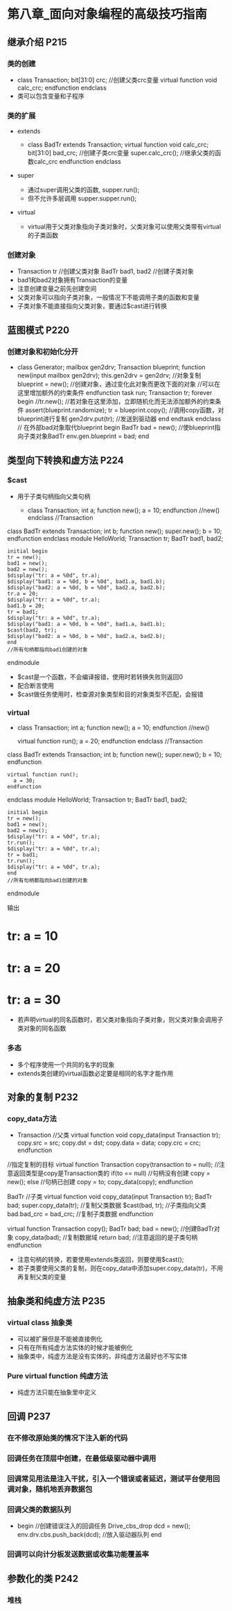 # 第八章_面向对象编程的高级技巧指南

## 继承介绍 P215

### 类的创建

- class Transaction;
bit[31:0] crc; //创建父类crc变量
virtual function void calc_crc;
endfunction
endclass
- 类可以包含变量和子程序

### 类的扩展

- extends

	- class BadTr extends Transaction;
virtual function void calc_crc;
bit[31:0] bad_crc; //创建子类crc变量
super.calc_crc(); //继承父类的函数calc_crc
endfunction
endclass

- super

	- 通过super调用父类的函数, supper.run();
	- 但不允许多层调用 supper.supper.run();

- virtual

	- virtual用于父类对象指向子类对象时，父类对象可以使用父类带有virtual的子类函数


### 创建对象

- Transaction tr //创建父类对象
BadTr bad1, bad2 //创建子类对象
- bad1和bad2对象拥有Transaction的变量
- 注意创建变量之前先创建空间
- 父类对象可以指向子类对象，一般情况下不能调用子类的函数和变量
- 子类对象不能直接指向父类对象，要通过$cast进行转换

## 蓝图模式 P220

### 创建对象和初始化分开

- class Generator;
mailbox gen2drv;
Transaction blueprint;
function new(input mailbox gen2drv);
    this.gen2drv = gen2drv; //对象复制
    blueprint = new(); //创建对象，通过变化此对象而更改下面的对象
    //可以在这里增加额外的约束条件
endfunction
task run;
    Transaction tr;
    forever begin
        //tr.new(); 
        //若对象在这里添加，立即随机化而无法添加额外的约束条件
        assert(blueprint.randomize);
        tr = blueprint.copy(); //调用copy函数，对blueprint进行复制
        gen2drv.put(tr); //发送到驱动器
    end
endtask
endclass
// 在外部bad对象取代blueprint
begin
    BadTr bad = new(); //使blueprint指向子类对象BadTr
    env.gen.blueprint = bad;
end


## 类型向下转换和虚方法 P224

### $cast

- 用于子类句柄指向父类句柄

	- class Transaction;
    int a;
    function new();
        a = 10;
    endfunction //new()
endclass //Transaction

class BadTr extends Transaction;
    int b;
    function new();
        super.new();
        b = 10;
    endfunction
endclass
module HelloWorld;
    Transaction tr;
    BadTr bad1, bad2;

    initial begin
    tr = new();
    bad1 = new();
    bad2 = new();
    $display("tr: a = %0d", tr.a);      
    $display("bad1: a = %0d, b = %0d", bad1.a, bad1.b);
    $display("bad2: a = %0d, b = %0d", bad2.a, bad2.b);
    tr.a = 20;
    $display("tr: a = %0d", tr.a);     
    bad1.b = 20;
    tr = bad1;
    $display("tr: a = %0d", tr.a);
    $display("bad1: a = %0d, b = %0d", bad1.a, bad1.b);
    $cast(bad2, tr);
    $display("bad2: a = %0d, b = %0d", bad2.a, bad2.b);
    end
    //所有句柄都指向bad1创建的对象
endmodule

- $cast是一个函数，不会编译报错，使用时若转换失败则返回0
- 配合断言使用
- $cast做任务使用时，检查源对象类型和目的对象类型不匹配，会报错

### virtual

- class Transaction;
    int a;
    function new();
        a = 10;
    endfunction //new()

    virtual function run();
      a = 20;
    endfunction
endclass //Transaction

class BadTr extends Transaction;
    int b;
    function new();
        super.new();
        b = 10;
    endfunction

    virtual function run();
      a = 30;
    endfunction
endclass
module HelloWorld;
    Transaction tr;
    BadTr bad1, bad2;

    initial begin
    tr = new();
    bad1 = new();
    bad2 = new();
    $display("tr: a = %0d", tr.a);      
    tr.run();
    $display("tr: a = %0d", tr.a);     
    tr = bad1;
    tr.run();
    $display("tr: a = %0d", tr.a);
    end
    //所有句柄都指向bad1创建的对象
endmodule

输出
# tr: a = 10
# tr: a = 20
# tr: a = 30
- 若声明virtual的同名函数时，若父类对象指向子类对象，则父类对象会调用子类对象的同名函数

### 多态

- 多个程序使用一个共同的名字的现象
- extends类创建的virtual函数必定要是相同的名字才能作用

## 对象的复制 P232

### copy_data方法

- Transaction //父类
virtual function void copy_data(input Transaction tr);
  copy.src = src;
  copy.dst = dst;
  copy.data = data;
  copy.crc = crc;
endfunction

//指定复制的目标
virtual function Transaction copy(transaction to = null); //注意返回类型是copy是Transaction类的
if(to == null) //句柄没有创建
  copy = new();
else //句柄已创建
  copy = to;
  copy_data(copy);
endfunction

BadTr //子类
virtual function void copy_data(input Transaction tr);
    BadTr bad;
    super.copy_data(tr); //复制父类数据
    $cast(bad, tr); //子类指向父类
    bad.bad_crc = bad_crc; //复制子类数据
endfunction

virtual function Transaction copy();
    BadTr bad;
    bad = new(); //创建BadTr对象
    copy_data(bad); //复制数据域
    return bad; //注意返回的是子类句柄
endfunction

- 注意句柄的转换，若要使用extends类返回，则要使用$cast();
- 若子类要使用父类的复制，则在copy_data中添加super.copy_data(tr)，不用再复制父类的变量

## 抽象类和纯虚方法 P235

### virtual class 抽象类

- 可以被扩展但是不能被直接例化
- 只有在所有纯虚方法实体的时候才能被例化
- 抽象类中，纯虚方法是没有实体的，非纯虚方法最好也不写实体

### Pure virtual function 纯虚方法

- 纯虚方法只能在抽象里中定义

## 回调 P237

### 在不修改原始类的情况下注入新的代码

### 回调任务在顶层中创建，在最低级驱动器中调用

### 回调常见用法是注入干扰，引入一个错误或者延迟，测试平台使用回调对象，随机地丢弃数据包

### 回调父类的数据队列

- begin //创建错误注入的回调任务
Drive_cbs_drop dcd = new();
env.drv.cbs.push_back(dcd); //放入驱动器队列
end

### 回调可以向计分板发送数据或收集功能覆盖率

## 参数化的类 P242

### 堆栈

